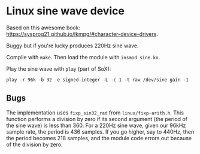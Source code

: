 # Linux sine wave device

Based on this awesome book: https://sysprog21.github.io/lkmpg/#character-device-drivers.

Buggy but if you're lucky produces 220Hz sine wave.

Compile with `make`. Then load the module with `insmod sine.ko`.

Play the sine wave with `play` (part of SoX):

```
play -r 96k -b 32 -e signed-integer -L -c 1 -t raw /dev/sine gain -1
```

## Bugs

The implementation uses `fixp_sin32_rad` from `linux/fixp-arith.h`. This
function performs a division by zero if its second argument (the period
of the sine wave) is less than 360. For a 220Hz sine wave, given our
96kHz sample rate, the period is 436 samples. If you go higher, say to
440Hz, then the period becomes 218 samples, and the module code errors
out because of the division by zero.
